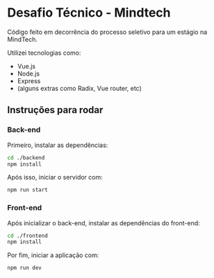 # Desafio Técnico - Mindtech

Código feito em decorrência do processo seletivo para um estágio na MindTech.

Utilizei tecnologias como:
- Vue.js
- Node.js
- Express
- (alguns extras como Radix, Vue router, etc)

## Instruções para rodar

### Back-end

Primeiro, instalar as dependências:

```bash
cd ./backend
npm install
```

Após isso, iniciar o servidor com:

```bash
npm run start
```

### Front-end

Após inicializar o back-end, instalar as dependências do front-end:

```bash
cd ./frontend
npm install
```

Por fim, iniciar a aplicação com:

```bash
npm run dev
```

